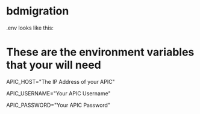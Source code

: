 # bdmigration

.env looks like this:

# These are the environment variables that your will need

  APIC_HOST="The IP Address of your APIC"
  
  APIC_USERNAME="Your APIC Username"
  
  APIC_PASSWORD="Your APIC Password"
